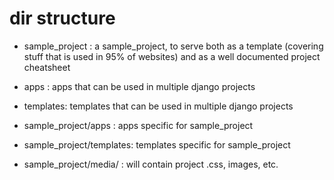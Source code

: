 # dir structure

* sample_project : a sample_project, to serve both as a template (covering stuff that is used in 95% of websites)
    and as a well documented project cheatsheet

* apps : apps that can be used in multiple django projects
* templates: templates that can be used in multiple django projects

* sample_project/apps : apps specific for sample_project
* sample_project/templates: templates specific for sample_project

* sample_project/media/ : will contain project .css, images, etc.
